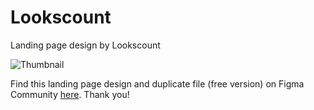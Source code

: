 # Lookscount
Landing page design by Lookscount 

![Thumbnail](https://user-images.githubusercontent.com/91236883/230054074-531a28d0-c87c-4e3b-87fc-732c33957dea.jpg)

Find this landing page design and duplicate file (free version) on Figma Community <a href="https://www.figma.com/community/file/1214003882528528331">here</a>. Thank you!

